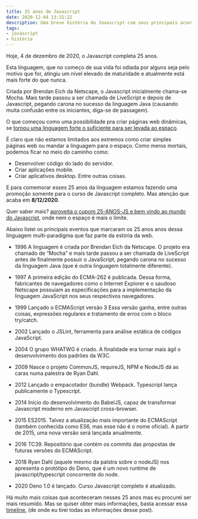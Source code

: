 ```yaml
---
title: 25 anos de Javascript
date: 2020-12-04 13:31:22
description: Uma breve história do Javascript com seus principais acontecimentos
tags:
- javascript
- história
---
```

Hoje, 4 de dezembro de 2020, o Javascript completa 25 anos.

Esta linguagem, que no começo de sua vida foi odiada por alguns seja pelo motivo que for, atingiu um nível elevado de maturidade e atualmente está mais forte do que nunca.

Criada por Brendan Eich da Netscape, o Javascript inicialmente chama-se Mocha. Mais tarde passou a ser chamada de LiveScript e depois de Javascript, pegando carona no sucesso da linguagem Java (causando muita confusão entre os iniciantes, diga-se de passagem). 

O que começou como uma possibilidade pra criar páginas web dinâmicas, se [tornou uma linguagem forte o suficiente para ser levada ao espaço](https://www.infoq.com/news/2020/06/javascript-spacex-dragon/ "tornou uma linguagem forte o suficiente para ser levada ao espaço"). 

É claro que não estamos limitados aos extremos como criar simples páginas web ou mandar a linguagem para o espaço. Como meros mortais, podemos ficar no meio do caminho como:

- Desenvolver código do lado do servidor.
- Criar aplicações mobile.
- Criar aplicativos desktop.
Entre outras coisas.

E para comemorar esses 25 anos da linguagem estamos fazendo uma promoção somente para o curso de Javascript completo. Mas atenção que acaba em **8/12/2020**.

Quer saber mais? [aproveita o cupom 25-ANOS-JS e bem vindo ao mundo do Javascript](https://www.udemy.com/course/javascript-completo-2018-do-iniciante-ao-mestre/?couponCode=25-ANOS-JS "aproveita o cupom 25-ANOS-JS e bem vindo ao mundo do Javascript"), onde nem o espaço é mais o limite. 

Abaixo listei os principais eventos que marcaram os 25 anos anos dessa linguagem multi-paradigma que faz parte da estória da web.

- 1996
A linguagem é criada por Brendan Eich da Netscape. O projeto era chamado de “Mocha” e mais tarde passou a ser chamada de LiveScript antes de finalmente possuir o JavaScript, pegando carona no sucesso da linguagem Java (que é outra linguagem totalmente diferente).

- 1997
A primeira edição do ECMA-262 é publicada.
Dessa forma, fabricantes de navegadores como o Internet Explorer e o saudoso Netscape possuiam as especificações para a implementação da linguagem JavaScript nos seus respectivos navegadores.

- 1999
Lançado o ECMAScript versão 3
Essa versão ganha, entre outras coisas, expressões regulares e tratamento de erros com o bloco try/catch.

- 2002
Lançado o JSLint, ferramenta para análise estática de códigos JavaScript.

- 2004
O grupo WHATWG é criado. 
A finalidade era tornar mais ágil o desenvolvimento dos padrões da W3C.

- 2009
Nasce o projeto CommonJS, requireJS, NPM e NodeJS dá as caras numa palestra de Ryan Dahl. 

- 2012
Lançado o empacotador (bundle) Webpack.
Typescript lança publicamente o Typescript.

- 2014
Início do desenvolvimento do BabelJS, capaz de transformar Javascript moderno em Javascript cross-browser.

- 2015
ES2015. Talvez a atualização mais importante do ECMAScript (também conhecida como ES6, mas esse não é o nome oficial). A partir de 2015, uma nova versão será lançada anualmente.

- 2016
TC39. Repositório que contém os commits das propostas de futuras versões do ECMAScript.

- 2018
Ryan Dahl (aquele mesmo da palstra sobre o nodeJS) nos apresenta o protótipo do Deno, que é um novo runtime de javascript/typescript concorrente do node.

- 2020
Deno 1.0 é lançado.
Curso Javascript completo é atualizado.

Há muito mais coisas que aconteceram nesses 25 anos mas eu procurei ser mais resumido. Mas se quiser obter mais informações, basta acessar essa [timeline](https://www.jetbrains.com/pt-br/lp/javascript-25/), (de onde eu tirei todas as informações desse post).
